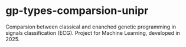 # gp-types-comparsion-unipr

Comparsion between classical and enanched genetic programming in signals classification (ECG). Project for Machine Learning, developed in 2025.

